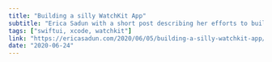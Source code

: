 ```yaml
---
title: "Building a silly WatchKit App"
subtitle: "Erica Sadun with a short post describing her efforts to build a simple WatchKit app using SwiftUI. The amount of code required to implement her app was small, about 40 lines, but Erica encountered some problems when trying to deploy her app to hardware for testing."
tags: ["swiftui, xcode, watchkit"]
link: "https://ericasadun.com/2020/06/05/building-a-silly-watchkit-app/"
date: "2020-06-24"
---
```

